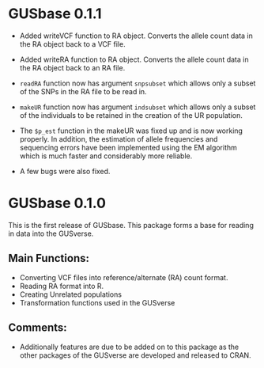 
# GUSbase 0.1.1

* Added writeVCF function to RA object. Converts the allele count data in the RA object back to a VCF file.
* Added writeRA function to RA object. Converts the allele count data in the RA object back to an RA file.
* `readRA` function now has argument `snpsubset` which allows only a subset of the SNPs in the RA file to be read in.
* `makeUR` function now has argument `indsubset` which allows only a subset of the individuals to be retained in the creation of the UR population.
* The `$p_est` function in the makeUR was fixed up and is now working properly. In addition, the estimation of allele frequencies and sequencing errors have been implemented using the EM algorithm which is much faster and considerably more reliable.

* A few bugs were also fixed.

# GUSbase 0.1.0

This is the first release of GUSbase. This package forms a base for reading in data into the GUSverse.

## Main Functions:

* Converting VCF files into reference/alternate (RA) count format. 
* Reading RA format into R.
* Creating Unrelated populations
* Transformation functions used in the GUSverse

## Comments:

* Additionally features are due to be added on to this package as the other packages of the GUSverse are developed and released to CRAN.


